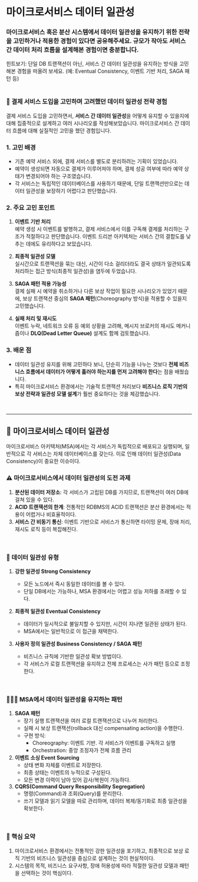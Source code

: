 # 마이크로서비스 데이터 일관성

### 마이크로서비스 혹은 분산 시스템에서 데이터 일관성을 유지하기 위한 전략을 고민하거나 적용한 경험이 있다면 공유해주세요. 규모가 작아도 서비스 간 데이터 처리 흐름을 설계해본 경험이면 충분합니다.
힌트보기: 단일 DB 트랜잭션이 아닌, 서비스 간 데이터 일관성을 유지하는 방식을 고민해본 경험을 떠올려 보세요. (예: Eventual Consistency, 이벤트 기반 처리, SAGA 패턴 등)
<br/> <br/> 

### 🎯 결제 서비스 도입을 고민하며 고려했던 데이터 일관성 전략 경험

결제 서비스 도입을 고민하면서, **서비스 간 데이터 일관성**을 어떻게 유지할 수 있을지에 대해 집중적으로 설계하고 여러 시나리오를 작성해보았습니다. 마이크로서비스 간 데이터 흐름에 대해 실질적인 고민을 했던 경험입니다.

### 1. 고민 배경
- 기존 예약 서비스 외에, 결제 서비스를 별도로 분리하려는 기획이 있었습니다.
- 예약이 생성되면 자동으로 결제가 이루어져야 하며, 결제 성공 여부에 따라 예약 상태가 변경되어야 하는 구조였습니다.
- 각 서비스는 독립적인 데이터베이스를 사용하기 때문에, 단일 트랜잭션만으로는 데이터 일관성을 보장하기 어렵다고 판단했습니다.

### 2. 주요 고민 포인트
1. **이벤트 기반 처리**  
   예약 생성 시 이벤트를 발행하고, 결제 서비스에서 이를 구독해 결제를 처리하는 구조가 적절하다고 판단했습니다. 이벤트 드리븐 아키텍처는 서비스 간의 결합도를 낮추는 데에도 유리하다고 보았습니다.

2. **최종적 일관성 모델**  
   실시간으로 트랜잭션을 묶는 대신, 시간이 다소 걸리더라도 결국 상태가 일관되도록 처리하는 접근 방식(최종적 일관성)을 염두에 두었습니다.

3. **SAGA 패턴 적용 가능성**  
   결제 실패 시 예약을 취소하거나 다른 보상 작업이 필요한 시나리오가 있었기 때문에, 보상 트랜잭션 중심의 **SAGA 패턴**(Choreography 방식)을 적용할 수 있을지 고민했습니다.

4. **실패 처리 및 재시도**  
   이벤트 누락, 네트워크 오류 등 예외 상황을 고려해, 메시지 브로커의 재시도 메커니즘이나 **DLQ(Dead Letter Queue)** 설계도 함께 검토했습니다.

### 3. 배운 점
- 데이터 일관성 유지를 위해 고민하다 보니, 단순히 기능을 나누는 것보다 **전체 비즈니스 흐름에서 데이터가 어떻게 흘러야 하는지를 먼저 고려해야 한다**는 점을 배웠습니다.
- 특히 마이크로서비스 환경에서는 기술적 트랜잭션 처리보다 **비즈니스 로직 기반의 보상 전략과 일관성 모델 설계**가 훨씬 중요하다는 것을 체감했습니다.
<br/>

---

## 🌱 마이크로서비스 데이터 일관성

마이크로서비스 아키텍처(MSA)에서는 각 서비스가 독립적으로 배포되고 실행되며, 일반적으로 각 서비스는 자체 데이터베이스를 갖는다. 이로 인해 데이터 일관성(Data Consistency)이 중요한 이슈이다.

### ⚠️ 마이크로서비스에서 데이터 일관성의 도전 과제
1. **분산된 데이터 저장소**: 각 서비스가 고립된 DB를 가지므로, 트랜잭션이 여러 DB에 걸쳐 있을 수 있다.
2. **ACID 트랜잭션의 한계**: 전통적인 RDBMS의 ACID 트랜잭션은 분산 환경에서는 적용이 어렵거나 비효율적이다.
3. **서비스 간 비동기 통신**: 이벤트 기반으로 서비스가 통신하면 타이밍 문제, 장애 처리, 재시도 로직 등이 복잡해진다.
<br/>

### 🥕 데이터 일관성 유형
1. **강한 일관성 Strong Consistency**
    - 모든 노드에서 즉시 동일한 데이터를 볼 수 있다.
    - 단일 DB에서는 가능하나, MSA 환경에서는 어렵고 성능 저하를 초래할 수 있다.

2. **최종적 일관성 Eventual Consistency**
    - 데이터가 일시적으로 불일치할 수 있지만, 시간이 지나면 일관된 상태가 된다.
    - MSA에서는 일반적으로 이 접근을 채택한다.

3. **사용자 정의 일관성 Business Consistency / SAGA 패턴**
    - 비즈니스 규칙에 기반한 일관성 확보 방법이다.
    - 각 서비스가 로컬 트랜잭션을 유지하고 전체 프로세스는 사가 패턴 등으로 조정한다.
<br/>

### 🧑🏻‍🌾 MSA에서 데이터 일관성을 유지하는 패턴
1. **SAGA 패턴**
    - 장기 실행 트랜잭션을 여러 로컬 트랜잭션으로 나누어 처리한다.
    - 실패 시 보상 트랜잭션(rollback 대신 compensating action)을 수행한다.
    - 구현 방식:
      - Choreography: 이벤트 기반. 각 서비스가 이벤트를 구독하고 실행
      - Orchestration: 중앙 조정자가 전체 흐름 관리
2. **이벤트 소싱 Event Sourcing**
    - 상태 변화 자체를 이벤트로 저장한다.
    - 최종 상태는 이벤트의 누적으로 구성된다.
    - 모든 변경 이력이 남아 있어 감사/복원이 가능하다.
3. **CQRS(Command Query Responsibility Segregation)**
    - 명령(Command)과 조회(Query)를 분리한다.
    - 쓰기 모델과 읽기 모델을 따로 관리하며, 데이터 복제/동기화로 최종 일관성을 확보한다.
<br/>
  
### 👀 핵심 요약
1. 마이크로서비스 환경에서는 전통적인 강한 일관성을 포기하고, 최종적으로 보상 로직 기반의 비즈니스 일관성을 중심으로 설계하는 것이 현실적이다.
2. 시스템의 목적, 비즈니스 요구사항, 장애 허용성에 따라 적절한 일관성 모델과 패턴을 선택하는 것이 핵심이다.
